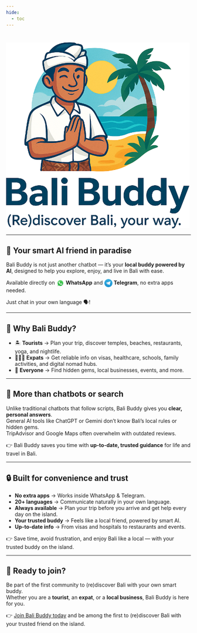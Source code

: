 ```yaml
---
hide:
  - toc
---
```


#

<img src="assets/logos/BaliBuddy_Translucent.png" alt="Bali Buddy Logo" width="500">

---

## 🌴 Your smart AI friend in paradise  

Bali Buddy is not just another chatbot — it’s your **local buddy powered by AI**, designed to help you explore, enjoy, and live in Bali with ease.  

Available directly on 
<img src="assets/icons/whatsapp_icon.png" alt="Whatsapp Icon" width="22" style="vertical-align:middle;"> **WhatsApp**
and <img src="assets/icons/telegram_icon.png" alt="Telegram Icon" width="22" style="vertical-align:middle;"> **Telegram**, no extra apps needed.

Just chat in your own language 🗣️!

---

## 🌟 Why Bali Buddy?  

- 🏝️ **Tourists** → Plan your trip, discover temples, beaches, restaurants, yoga, and nightlife.  
- 👨‍👩‍👧 **Expats** → Get reliable info on visas, healthcare, schools, family activities, and digital nomad hubs.  
- 🍜 **Everyone** → Find hidden gems, local businesses, events, and more.  

---

## 🤖 More than chatbots or search  

Unlike traditional chatbots that follow scripts, Bali Buddy gives you **clear, personal answers**.  
General AI tools like ChatGPT or Gemini don’t know Bali’s local rules or hidden gems.  
TripAdvisor and Google Maps often overwhelm with outdated reviews.  

👉 Bali Buddy saves you time with **up-to-date, trusted guidance** for life and travel in Bali.  

---

## 🔒 Built for convenience and trust  

- **No extra apps** → Works inside WhatsApp & Telegram.  
- **20+ languages** → Communicate naturally in your own language.  
- **Always available** → Plan your trip before you arrive and get help every day on the island.  
- **Your trusted buddy** → Feels like a local friend, powered by smart AI.  
- **Up-to-date info** → From visas and hospitals to restaurants and events.  

👉 Save time, avoid frustration, and enjoy Bali like a local — with your trusted buddy on the island.

---

## 🤝 Ready to join?  

Be part of the first community to (re)discover Bali with your own smart buddy.  
Whether you are a **tourist**, an **expat**, or a **local business**, Bali Buddy is here for you.  

👉 [Join Bali Buddy today](join.md) and be among the first to (re)discover Bali with your trusted friend on the island.
